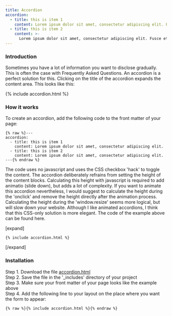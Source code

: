 ```yaml
---
title: Accordion
accordion: 
  - title: this is item 1
    content: Lorem ipsum dolor sit amet, consectetur adipiscing elit. Fusce et lorem elit. Nam scelerisque leo ut consequat congue. Donec libero magna, sagittis eu tellus non, tristique varius tortor. Orci varius natoque penatibus et magnis dis parturient montes, nascetur ridiculus mus. Nunc ultrices libero tellus, vel mattis ex faucibus in. Pellentesque aliquet finibus urna a rutrum. Ut vitae nibh iaculis justo ultricies tristique. Pellentesque habitant morbi tristique senectus et netus et malesuada fames ac turpis egestas. Pellentesque mattis, nibh vitae ultrices dignissim, leo justo sollicitudin lorem, sit amet tincidunt risus odio nec augue. Quisque placerat nibh eget velit scelerisque pellentesque. Etiam auctor vel leo eget pulvinar. Donec sodales nulla elit, non eleifend justo convallis vitae. Aliquam erat volutpat. Etiam ac rhoncus tortor. Ut sodales egestas nisl.
  - title: this is item 2
    content: >-
      Lorem ipsum dolor sit amet, consectetur adipiscing elit. Fusce et lorem elit. Nam scelerisque leo ut consequat congue. Donec libero magna, sagittis eu tellus non, tristique varius tortor. Orci varius natoque penatibus et magnis dis parturient montes, nascetur ridiculus mus. Nunc ultrices libero tellus, vel mattis ex faucibus in. Pellentesque aliquet finibus urna a rutrum. Ut vitae nibh iaculis justo ultricies tristique. Pellentesque habitant morbi tristique senectus et netus et malesuada fames ac turpis egestas. Pellentesque mattis, nibh vitae ultrices dignissim, leo justo sollicitudin lorem, sit amet tincidunt risus odio nec augue. Quisque placerat nibh eget velit scelerisque pellentesque. Etiam auctor vel leo eget pulvinar. Donec sodales nulla elit, non eleifend justo convallis vitae. Aliquam erat volutpat. Etiam ac rhoncus tortor. Ut [sodales](#) egestas nisl.
---
```


### Introduction

Sometimes you have a lot of information you want to disclose gradually. This is often the case with Frequently Asked Questions. An accordion is a perfect solution for this. Clicking on the title of the accordion expands the content area. This looks like this:

{% include accordion.html %}

### How it works

To create an accordion, add the following code to the front matter of your page:

```
{% raw %}---
accordion: 
  - title: this is item 1
    content: Lorem ipsum dolor sit amet, consectetur adipiscing elit. 
  - title: this is item 2
    content: Lorem ipsum dolor sit amet, consectetur adipiscing elit.
---{% endraw %}
```

The code uses no javascript and uses the CSS checkbox 'hack' to toggle the content. The accordion deliberately refrains from setting the height of the content blocks. Calculating this height with javascript is required to add animatio (slide down), but adds a lot of complexity. If you want to animate this accordion nevertheless, I would suggest to calculate the height during the 'onclick' and remove the height directly after the animation process. Calculating the height during the 'window.resize' seems more logical, but will slow down your website. Although I like animated accordions, I think that this CSS-only solution is more elegant. The code of the example above can be found here.

[expand]


```
{% include accordion.html %}
```

[/expand]

### Installation

Step 1. Download the file [accordion.html](https://raw.githubusercontent.com/jhvanderschee/jekyllcodex/gh-pages/_includes/accordion.html)
<br />Step 2. Save the file in the '_includes' directory of your project
<br />Step 3. Make sure your front matter of your page looks like the example above
<br />Step 4. Add the following line to your layout on the place where you want the form to appear:

```
{% raw %}{% include accordion.html %}{% endraw %}
```